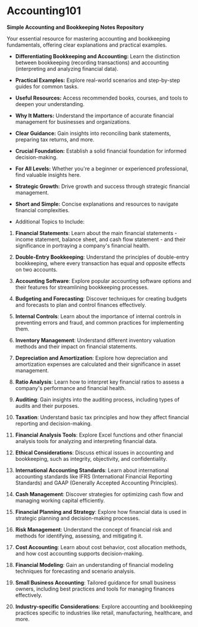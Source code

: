 # Accounting101
  **Simple Accounting and Bookkeeping Notes Repository**

Your essential resource for mastering accounting and bookkeeping fundamentals, offering clear explanations and practical examples.

- **Differentiating Bookkeeping and Accounting:** Learn the distinction between bookkeeping (recording transactions) and accounting (interpreting and analyzing financial data).
- **Practical Examples:** Explore real-world scenarios and step-by-step guides for common tasks.
- **Useful Resources:** Access recommended books, courses, and tools to deepen your understanding.
- **Why It Matters:** Understand the importance of accurate financial management for businesses and organizations.
- **Clear Guidance:** Gain insights into reconciling bank statements, preparing tax returns, and more.
- **Crucial Foundation:** Establish a solid financial foundation for informed decision-making.
- **For All Levels:** Whether you're a beginner or experienced professional, find valuable insights here.
- **Strategic Growth:** Drive growth and success through strategic financial management.
- **Short and Simple:** Concise explanations and resources to navigate financial complexities.

- Additional Topics to Include:

1. **Financial Statements**: Learn about the main financial statements - income statement, balance sheet, and cash flow statement - and their significance in portraying a company's financial health.

2. **Double-Entry Bookkeeping**: Understand the principles of double-entry bookkeeping, where every transaction has equal and opposite effects on two accounts.

3. **Accounting Software**: Explore popular accounting software options and their features for streamlining bookkeeping processes.

4. **Budgeting and Forecasting**: Discover techniques for creating budgets and forecasts to plan and control finances effectively.

5. **Internal Controls**: Learn about the importance of internal controls in preventing errors and fraud, and common practices for implementing them.

6. **Inventory Management**: Understand different inventory valuation methods and their impact on financial statements.

7. **Depreciation and Amortization**: Explore how depreciation and amortization expenses are calculated and their significance in asset management.

8. **Ratio Analysis**: Learn how to interpret key financial ratios to assess a company's performance and financial health.

9. **Auditing**: Gain insights into the auditing process, including types of audits and their purposes.

10. **Taxation**: Understand basic tax principles and how they affect financial reporting and decision-making.

11. **Financial Analysis Tools**: Explore Excel functions and other financial analysis tools for analyzing and interpreting financial data.

12. **Ethical Considerations**: Discuss ethical issues in accounting and bookkeeping, such as integrity, objectivity, and confidentiality.

13. **International Accounting Standards**: Learn about international accounting standards like IFRS (International Financial Reporting Standards) and GAAP (Generally Accepted Accounting Principles).

14. **Cash Management**: Discover strategies for optimizing cash flow and managing working capital efficiently.

15. **Financial Planning and Strategy**: Explore how financial data is used in strategic planning and decision-making processes.

16. **Risk Management**: Understand the concept of financial risk and methods for identifying, assessing, and mitigating it.

17. **Cost Accounting**: Learn about cost behavior, cost allocation methods, and how cost accounting supports decision-making.

18. **Financial Modeling**: Gain an understanding of financial modeling techniques for forecasting and scenario analysis.

19. **Small Business Accounting**: Tailored guidance for small business owners, including best practices and tools for managing finances effectively.

20. **Industry-specific Considerations**: Explore accounting and bookkeeping practices specific to industries like retail, manufacturing, healthcare, and more.
